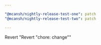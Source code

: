```yaml
---

"@mcansh/nightly-release-test-one": patch
"@mcansh/nightly-release-test-two": patch

---
```


Revert "Revert "chore: change""
